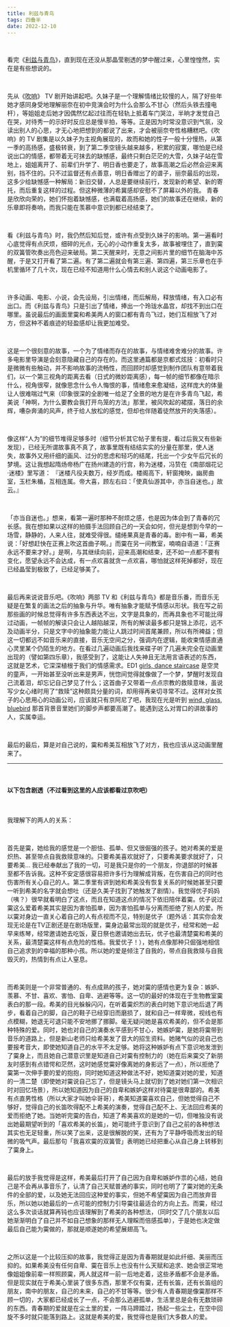 ```yaml
---
title: 利兹与青鸟
tags: 四叠半
date: 2022-12-10
---
```


<br/>

看完《[利兹与青鸟](https://movie.douban.com/subject/27062637/)》，直到现在还没从那晶莹剔透的梦中醒过来，心里惶惶然，实在是有些想说的。

<br/>



先从《[吹响](https://movie.douban.com/subject/26169716/)》 TV 剧开始讲起吧。久妹子是一个理解情绪比较慢的人，隔了好些年她才感同身受地理解丽奈在初中竞演会时为什么会那么不甘心（然后头铁去撞电杆），等姐姐走后她才因偶然忆起过往而在轻轨上抵着车门哭泣，半晌才发觉自己在哭，对待秀一的示好时反应总是慢半拍，等等。正是因为时常没意识到气氛，没读出别人的心思，才无心地把想到的都说了出来，才会被丽奈夸性格糟糕吧。《吹响》的 TV 剧集是以久妹子为主视角展现的，故而和她的性子一般十分慢热，从第一季的高扬感，盛极转衰，到了第二季空镜头越来越多，积累的寂寞，哪怕是已经说出口的情感，都带着无可抹去的缺憾感，最终只剩白茫茫的大雪，久妹子站在雪地上，姐姐离开了、前辈们升学了、明日香也要走了，故事高潮之后必然会迎来离别，挡不住的。只不过监督还有点善意，明日香赠出了的谱子，丽奈最后的出现，这多少给缺憾感一种解局：新旧交替，人总是要继续前行，发现新的希望、新的寄托，而后重复这样的过程。但这种微薄的希冀感却安慰不了屏幕以外的我。 青春是欣欣向荣的，她们怀抱着缺憾感，也满载着高扬感，她们的故事还在继续，新的乐章即将奏响，而我只能在羡慕中意识到都已经结束了。

<br/>

看《利兹与青鸟》时，我仍然后知后觉，或许有点受到久妹子的影响。第一遍看时心底觉得有点厌烦，细碎的光点，无心的小动作重复太多，故事被埋住了，直到霙的双簧管吹奏出亮色迎来破局。第二天醒来时，无意之间影片里的细节在脑海中苏醒，于是又打开看了第二遍。有了第二遍就会有第三遍、第四遍，第三乐章也在手机里循环了几十次，现在已经不知道用什么心情去和别人说这个动画电影了。

<br/>

许多动画、电影、小说，会先设局，引出情绪，而后解局，释放情绪，有入口必有出口。而《利兹与青鸟》只是引出了情绪，捧出一个玲珑水晶宫，却找不到出口在哪里。虽说最后的画面里霙和希美两人的窗口都有青鸟飞过，她们互相放飞了对方，但这种不着痕迹的轻盈感却让我更加难受。

<br/>

这是一个很刻意的故事，一个为了情绪而存在的故事，与情绪难舍难分的故事。许多电影里导演是会刻意隐藏自己的存在的。而这里通篇都是京都式炫技：初看时只是微微有些触动，并不影响故事的流畅性，而回顾时却感觉到制作团队有意带着我们，以一个第三视角的距离去看（日式的微妙距离感），每一帧的细节都像在暗示什么，视角很窄，就像思念什么令人悔恨的事，情绪愈来愈凝结，这样庞大的体量让人很难喘过气来（印象很深的全剧唯一给足了全景的地方是在许多青鸟飞起，希美说「神啊，为什么要教会我打开鸟笼的方法」那里，被风吹起的裙摆，落日的余辉，嘈杂奔涌的风声，终于给人放松的感觉，但却也伴随着徒然放开的失落感）。

<br/>

像这样“人为”的细节堆得足够多时（细节分析其它帖子里有提，看过后我又有些新发现），已经无所谓故事真不真了，故事里既有结结实实的分量在那里，使人迷失，故事外又用纤细的画风、过分的思虑和轻巧的结尾，托出一个少女午后冗长的梦境。这让我想起隋炀帝杨广在扬州建造的行宫，称为迷楼，冯贽在《南部烟花记·迷楼》里写道： 『迷楼凡役夫数万，经岁而成。楼阁高下，轩窗掩映，幽房曲室，玉栏朱楯，互相连属。帝大喜，顾左右曰：「使真仙游其中，亦当自迷也。」故云。』

<br/>

「亦当自迷也。」想来，看第一遍时那种不耐烦之感，也是因为体会到了青春的冗长感。我在想如果以这样的拍摄手法回顾自己的一天会如何，但光是想到今早的一场雪，静静的，人来人往，就难受得很。缱绻果真是青春的毒。剧中有一幕，希美说：「好想赶快在正赛上吹这首曲子啊。」而霙在另一间教室，喃喃自语道：「正赛永远不要来才好。」是啊，与其继续向前，迎来高潮和结束，还不如一点都不要有变化，愿望永远不会达成，有一点欢喜就贪一点欢喜，哪怕就这样死掉都好，现在已经晶莹到极致了，已经足够美了。

<br/>

最后再来说说音乐吧。《吹响》两部 TV 和《利兹与青鸟》都是音乐番，而音乐无疑是在繁复的画法之后的抽象与升华。唯有抽象才能赋予情感以形状。我在写之前那些画的时候总觉得有许多东西表达不出，文字是具象的，而再具象也不可能比得过动画，一帧帧的解读只会让人越陷越深，所有的解读最多都只是锦上添花，远不及动画半分，只是文字中的抽象能力能让人跳过时间首尾兼顾，所以有所裨益；但这一切都远不如音乐来的直接，音乐无空间之分，强调内在逻辑，能收束情感直通心灵里某个仍陌生的地方。在看过几遍动画后我找来碟子听了几遍未完全在动画里出现的（譬如第四乐章），我感受到了，这能让人失神且无法用言语表述的东西，这就是艺术，它深深植根于我们的情感需求。ED1 [girls, dance staircase](https://www.youtube.com/watch?v=ejGrI-ga-4o) 是空灵的童声，一开始甚至没听出来是男声，恍惚间觉得就像做了一个梦，梦醒时发现自己流着泪，却忘记自己梦见了什么；这首曲子又带着一点点宗教的救赎意味，虽说写少女心绪时用了“救赎”这种颇具分量的词，却用得再亲切寻常不过。这样对女孩子的心思用心的动画公司，应该就只有京阿尼了吧，我现在光是听到 [wind, glass, bluebird](https://www.youtube.com/watch?v=2DVeSuk_av8) 那首背景音里她们的脚步声都要高潮了。能遇到这么对胃口的讲故事的人，实属幸运。

<br/>

最后的最后，算是对自己说的，霙和希美互相放飞了对方，我也应该从这动画里醒来了。

---

<br/>

#### 以下包含剧透（不过看到这里的人应该都看过京吹吧）

<br/>

我理解下的两人的关系：

<br/>

首先是霙，她给我的感觉是一个胆怯、孤单、但又很倔强的孩子。她对希美的爱是炽热、甚至带点自我救赎意味的。只要希美喜欢就好了，只要希美要求就好了，只要希美… 我已经奉献出了我的一切，可是我只是你的一个朋友，你退部的时候甚至都不告诉我。这种不安定感很容易把许多行为理解成背叛，在伤害自己的同时也伤害所有关心自己的人。第二季里有讲到她和希美没有恢复关系的时候她甚至只要一听到希美的名字就会想吐（还是久美子找到了她触发了剧情）。我觉得优子妈妈（咦？）很早就看明白了这点，而且在知道这点的情况下依旧陪伴着霙。优子说过霙这么爱着希美其实是因为害怕孤单，因为害怕孤单与分离而拒绝了别人的爱。所以霙对身边一直关心着自己的人有点视而不见，特别是优子（题外话：其实你会发现无论是在TV正剧还是在剧场版里，霙身边最常出现的就是优子，经常和她一起早来练琴，经常邀请她去吃饭，夏日祭也邀请她出去玩，优子也最清楚霙和希美的关系，最清楚霙这样有点危险的性格。我爱优子！），她有点像那种只倔强地相信自己追求到的幸福的那种小孩。所以她的爱是倾注了自我的，带点自我救赎与自我毁灭的，热情到有点让人窒息。

<br/>

而希美则是一个非常普通的、有点成熟的孩子，她对霙的感情也更为复杂：嫉妒、羡慕、不甘、喜欢、害怕、自卑、逃避等等。这一切的最好的体现在于生物教室霙表白的那一段。希美的目光躲躲闪闪，在听着霙炽烈的表白时她下意识地后退了两步，看着自己的脚，自己的鞋子已经穿旧而磨损了，就和自己一样卑微，视线也有点模糊，她退无可退只能不安地挪了挪脚。毫无疑问她是喜欢希美的，但不会是那种特殊的爱。同时，她也对自己的演奏水平感到不甘心，她嫉妒霙，是她将霙带到音乐的道路上，但是新山老师只给希美发了音大的招生资料。她赌气似的说自己也要报考音大，即使她知道自己的水平不太足够。她将这种嫉妒有点下意识地发泄到了霙身上，而且她自己潜意识里是知道自己对霙有控制力的（她在后来霙交了新朋友时感到有点错愕和茫然，这时她感觉霙好像离她的身影远了一点），所以拒绝了霙第一次伸手要的爱的抱抱，同时她知道这种做法不好，她知道霙对她的爱，知道的一清二楚（即使她对霙说自己忘了，但是镜头马上就切到了她对她们第一次相识时对回忆场景），所以她知道因为自己的自卑和嫉妒这样对待霙是很卑鄙的。希美有点直男性格（所以大家才叫她伞哥哥），希美知道霙喜欢自己，但她觉得自己不够好，觉得自己的长笛吹得配不上希美的演奏，觉得自己配不上、无法回应希美的爱而拒绝了她。当她听完霙的告白，知道了希美喜欢的是她的一切，但唯独没有说出她最期望听到的「喜欢希美的长笛」，她可能终于意识到了自己之前的各种想法其实也无足轻重，所以笑了出来，这是很解脱的笑，还有为了平静呼吸而发出的轻微的吸气声。最后那句「我喜欢霙的双簧管」表明她已经把重心从自己身上转移到了霙身上。

<br/>

最后的放手我觉得是这样，希美最后打开了自己因为自卑和嫉妒作祟的心结，她自己是不会再从事音乐了，认清了自己天赋普通的事实，同时也明了了霙对她的无条件的全部的爱，以及她无法回应这种爱的事实，但她不希望霙因为自己而放弃音乐，所以她以她最后的一点可能的控制力引导霙往最适合的方向上去。而霙，经过这么多次谈话就算再钝也应该理解到了希美的各种想法，（同时交了几个朋友以后她渐渐明白了自己并不如自己想象的那样无人理睬而倍感孤单），于是她也决定做最后自己能为霙做的，那就是顺遂她的希望展翅高飞。

<br/>

之所以这是一个比较压抑的故事，我觉得正是因为青春期就是如此纤细、美丽而压抑的。如果希美没有任何自卑、霙在音乐上也没有什么天赋和追求、她会很正常地像姐姐像前辈一样照顾霙，两人就这样一前一后地走着，这些矛盾都不会是矛盾。但是现实就在于希美心里装了很多东西，那里不仅有霙，还有长笛，还有长笛组的朋友，南中的朋友，自己的未来，自己的不甘等等。很少有人青春期是像霙那样不顾一切的，大家都已经成长了一点，不会那么逃避孤单，生活里总是会有无数琐碎的东西。青春期的爱就是在尘土里的爱，一阵马蹄踏过，扬起一些尘土，在空中回旋不多时就只能落到路上。这就是希美的爱，我觉得也是我们大多数人的爱。
